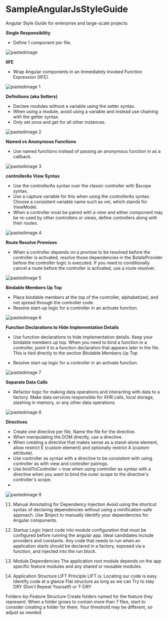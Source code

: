 # SampleAngularJsStyleGuide

Angular Style Guide for enterprise and large-scale projects

**Single Responsibility**
- Define 1 component per file.

![pastedimage](https://cloud.githubusercontent.com/assets/10474169/10745636/98f8b3f0-7c11-11e5-88e4-1006af091206.png)

**IIFE**
- Wrap Angular components in an Immediately Invoked Function Expression (IIFE).

![pastedimage 1](https://cloud.githubusercontent.com/assets/10474169/10745625/98de3cf0-7c11-11e5-82b1-e356ee6b13c3.png)

**Definitions (aka Setters)**
- Declare modules without a variable using the setter syntax.
- When using a module, avoid using a variable and instead use chaining with the getter syntax.
- Only set once and get for all other instances.

![pastedimage 2](https://cloud.githubusercontent.com/assets/10474169/10745627/98de58a2-7c11-11e5-9d97-643d9bc10ca9.png)

**Named vs Anonymous Functions**
- Use named functions instead of passing an anonymous function in as a callback.

![pastedimage 3](https://cloud.githubusercontent.com/assets/10474169/10745624/98dd7a90-7c11-11e5-94e2-5ace27084ad7.png)

**controllerAs View Syntax**
- Use the controllerAs syntax over the classic controller with $scope syntax.
- Use a capture variable for this when using the controllerAs syntax. Choose a consistent variable name such as vm, which stands for ViewModel.
- When a controller must be paired with a view and either component may be re-used by other controllers or views, define controllers along with their routes.

![pastedimage 4](https://cloud.githubusercontent.com/assets/10474169/10745626/98de4ea2-7c11-11e5-9d71-dbc372cbf7a6.png)

**Route Resolve Promises**
- When a controller depends on a promise to be resolved before the controller is activated, resolve those dependencies in the $stateProvider before the controller logic is executed. If you need to conditionally cancel a route before the controller is activated, use a route resolver.

![pastedimage 5](https://cloud.githubusercontent.com/assets/10474169/10745628/98df6ec2-7c11-11e5-89af-e6a75ec1a073.png)

**Bindable Members Up Top**
- Place bindable members at the top of the controller, alphabetized, and not spread through the controller code.
- Resolve start-up logic for a controller in an activate function.

![pastedimage 6](https://cloud.githubusercontent.com/assets/10474169/10745629/98eb02e6-7c11-11e5-9b9b-b6422ad025b7.png)

**Function Declarations to Hide Implementation Details**
- Use function declarations to hide implementation details. Keep your bindable members up top. When you need to bind a function in a controller, point it to a function declaration that appears later in the file. This is tied directly to the section Bindable Members Up Top

- Resolve start-up logic for a controller in an activate function.

![pastedimage 7](https://cloud.githubusercontent.com/assets/10474169/10745633/98ec0826-7c11-11e5-96de-cb8468bb6dd8.png)

**Separate Data Calls**
- Refactor logic for making data operations and interacting with data to a factory. Make data services responsible for XHR calls, local storage, stashing in memory, or any other data operations.

![pastedimage 8](https://cloud.githubusercontent.com/assets/10474169/10745630/98ebd0f4-7c11-11e5-8e01-db1cdba9ea62.png)

**Directives**
 
- Create one directive per file. Name the file for the directive.
- When manipulating the DOM directly, use a directive. 
- When creating a directive that makes sense as a stand-alone element, allow restrict E (custom element) and optionally restrict A (custom attribute).
- Use controller as syntax with a directive to be consistent with using controller as with view and controller pairings.
- Use bindToController = true when using controller as syntax with a directive when you want to bind the outer scope to the directive's controller's scope.
- 
![pastedimage 9](https://cloud.githubusercontent.com/assets/10474169/10745632/98ebfdae-7c11-11e5-8712-d0310414bd2e.png)

11. Manual Annotating for Dependency Injection
Avoid using the shortcut syntax of declaring dependencies without using a minification-safe approach.
Use $inject to manually identify your dependencies for Angular components.


12. Startup Logic
Inject code into module configuration that must be configured before running the angular app. Ideal candidates include providers and constants.
Any code that needs to run when an application starts should be declared in a factory, exposed via a function, and injected into the run block.
 

 
13. Module Dependencies
​The application root module depends on the app specific feature modules and any shared or reusable modules.




14. Application Structure LIFT Principle
LIFT is:
Locating our code is easy
Identify code at a glance
Flat structure as long as we can
Try to stay DRY (Don’t Repeat Yourself) or T-DRY

Folders-by-Feature Structure
Create folders named for the feature they represent. When a folder grows to contain more than 7 files, start to consider creating a folder for them. Your threshold may be different, so adjust as needed.

